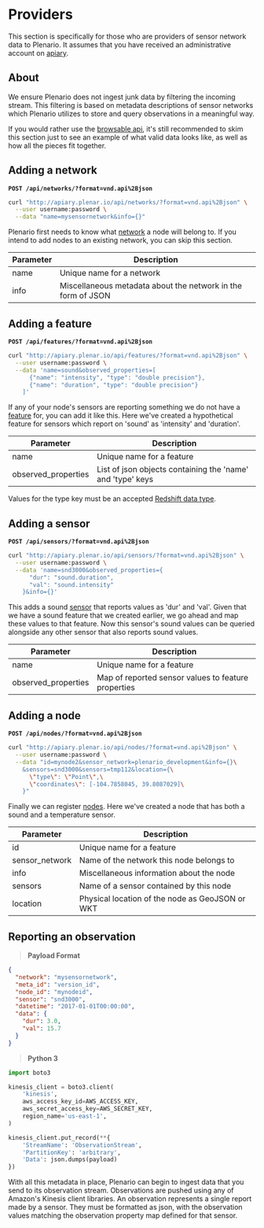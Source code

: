 # Providers

This section is specifically for those who are providers of sensor network
data to Plenario. It assumes that you have received an administrative
account on [apiary](http://apiary.plenar.io/).


## About

We ensure Plenario does not ingest junk data by filtering the incoming
stream. This filtering is based on metadata descriptions of sensor
networks which Plenario utilizes to store and query observations in a
meaningful way.

If you would rather use the [browsable api](http://apiary.plenar.io/api/),
it's still recommended to skim this section just to see an example of what
valid data looks like, as well as how all the pieces fit together.


## Adding a network

**`POST /api/networks/?format=vnd.api%2Bjson`**

```bash
curl "http://apiary.plenar.io/api/networks/?format=vnd.api%2Bjson" \
  --user username:password \
  --data "name=mysensornetwork&info={}"
```

Plenario first needs to know what [network](#sensor-networks) a node will
belong to. If you intend to add nodes to an existing network, you can
skip this section.

| **Parameter** | **Description**                                              |
| ------------- | ------------------------------------------------------------ |
| name          | Unique name for a network                                    |
| info          | Miscellaneous metadata about the network in the form of JSON |


## Adding a feature

**`POST /api/features/?format=vnd.api%2Bjson`**

```bash
curl "http://apiary.plenar.io/api/features/?format=vnd.api%2Bjson" \
  --user username:password \
  --data 'name=sound&observed_properties=[
      {"name": "intensity", "type": "double precision"},
      {"name": "duration", "type": "double precision"}
    ]'
```

If any of your node's sensors are reporting something we do not have a
[feature](#features-of-interest) for, you can add it like this. Here we've
created a hypothetical feature for sensors which report on 'sound' as
'intensity' and 'duration'.

| **Parameter**       | **Description**                                              |
| ------------------- | ------------------------------------------------------------ |
| name                | Unique name for a feature                                    |
| observed_properties | List of json objects containing the 'name' and 'type' keys   |

Values for the type key must be an accepted [Redshift data type](http://docs.aws.amazon.com/redshift/latest/dg/c_Supported_data_types.html).


## Adding a sensor

**`POST /api/sensors/?format=vnd.api%2Bjson`**

```bash
curl "http://apiary.plenar.io/api/sensors/?format=vnd.api%2Bjson" \
  --user username:password \
  --data 'name=snd3000&observed_properties={
      "dur": "sound.duration",
      "val": "sound.intensity"
    }&info={}'
```

This adds a sound [sensor](#sensors) that reports values as 'dur' and 'val'.
Given that we have a sound feature that we created earlier, we go ahead
and map these values to that feature. Now this sensor's sound values can
be queried alongside any other sensor that also reports sound values.

| **Parameter**       | **Description**                                       |
| ------------------- | ----------------------------------------------------- |
| name                | Unique name for a feature                             |
| observed_properties | Map of reported sensor values to feature properties   |


## Adding a node

**`POST /api/nodes/?format=vnd.api%2Bjson`**

```bash
curl "http://apiary.plenar.io/api/nodes/?format=vnd.api%2Bjson" \
  --user username:password \
  --data "id=mynode2&sensor_network=plenario_development&info={}\
    &sensors=snd3000&sensors=tmp112&location={\
      \"type\": \"Point\",\
      \"coordinates\": [-104.7858045, 39.8087029]\
    }"
```

Finally we can register [nodes](#nodes). Here we've created a node that has both
a sound and a temperature sensor.

| **Parameter**  | **Description**                                       |
| -------------- | ----------------------------------------------------- |
| id             | Unique name for a feature                             |
| sensor_network | Name of the network this node belongs to              |
| info           | Miscellaneous information about the node              |
| sensors        | Name of a sensor contained by this node               |
| location       | Physical location of the node as GeoJSON or WKT       |


## Reporting an observation

> **Payload Format**

```json
{
  "network": "mysensornetwork",
  "meta_id": "version_id",
  "node_id": "mynodeid",
  "sensor": "snd3000",
  "datetime": "2017-01-01T00:00:00",
  "data": {
    "dur": 3.0,
    "val": 15.7
  }
}
```

> **Python 3**

```python
import boto3

kinesis_client = boto3.client(
    'kinesis',
    aws_access_key_id=AWS_ACCESS_KEY,
    aws_secret_access_key=AWS_SECRET_KEY,
    region_name='us-east-1',
)

kinesis_client.put_record(**{
    'StreamName': 'ObservationStream',
    'PartitionKey': 'arbitrary',
    'Data': json.dumps(payload)
})
```

With all this metadata in place, Plenario can begin to ingest data that
you send to its observation stream. Observations are pushed
using any of Amazon's Kinesis client libraries. An observation represents
a single report made by a sensor. They must be formatted as
json, with the observation values matching the observation property
map defined for that sensor.
